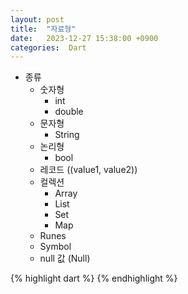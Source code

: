 ```yaml
---
layout: post
title:  "자료형"
date:   2023-12-27 15:38:00 +0900
categories:  Dart
---
```


- 종류
    - 숫자형
        - int
        - double
    - 문자형
        - String
    - 논리형
        - bool
    - 레코드 ((value1, value2))
    - 컬렉션
        - Array
        - List
        - Set
        - Map
    - Runes
    - Symbol
    - null 값 (Null)

{% highlight dart %}
{% endhighlight %}